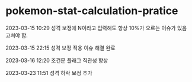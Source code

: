 # pokemon-stat-calculation-pratice

2023-03-15 10:29
성격 보정에 N이라고 입력해도 항상 10%가 오르는 이슈가 있음
고쳐야 함.

2023-03-15 22:15
성격 보정 적용 이슈 해결 완료

2023-03-16 12:20
조건문 플래그 직관성 향상

2023-03-23 11:51
성격 하락 보정 추가